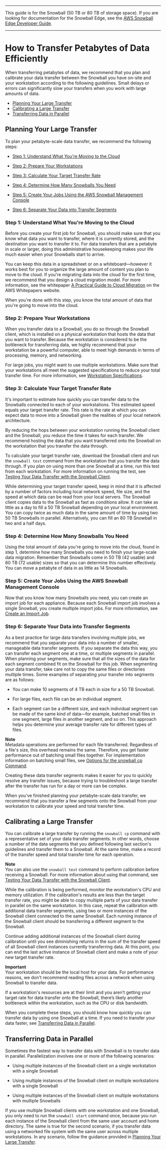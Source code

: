 --------

This guide is for the Snowball \(50 TB or 80 TB of storage space\)\. If you are looking for documentation for the Snowball Edge, see the [AWS Snowball Edge Developer Guide](http://docs.aws.amazon.com/snowball/latest/developer-guide/whatisedge.html)\.

--------

# How to Transfer Petabytes of Data Efficiently<a name="transfer-petabytes"></a>

When transferring petabytes of data, we recommend that you plan and calibrate your data transfer between the Snowball you have on\-site and your workstation according to the following guidelines\. Small delays or errors can significantly slow your transfers when you work with large amounts of data\.


+ [Planning Your Large Transfer](#copy-general-planning)
+ [Calibrating a Large Transfer](#calibrating-large-transfer)
+ [Transferring Data in Parallel](#parallel-usage)

## Planning Your Large Transfer<a name="copy-general-planning"></a>

To plan your petabyte\-scale data transfer, we recommend the following steps:

+ [Step 1: Understand What You're Moving to the Cloud](#understand-the-transfer)

+ [Step 2: Prepare Your Workstations](#prepare-workstations)

+ [Step 3: Calculate Your Target Transfer Rate](#calculate-rate)

+ [Step 4: Determine How Many Snowballs You Need](#number-of-snowballs)

+ [Step 5: Create Your Jobs Using the AWS Snowball Management Console](#make-jobs)

+ [Step 6: Separate Your Data into Transfer Segments](#prepare-segments)

### Step 1: Understand What You're Moving to the Cloud<a name="understand-the-transfer"></a>

Before you create your first job for Snowball, you should make sure that you know what data you want to transfer, where it is currently stored, and the destination you want to transfer it to\. For data transfers that are a petabyte in scale or larger, doing this administrative housekeeping makes your life much easier when your Snowballs start to arrive\.

You can keep this data in a spreadsheet or on a whiteboard—however it works best for you to organize the large amount of content you plan to move to the cloud\. If you're migrating data into the cloud for the first time, we recommend that you design a cloud migration model\. For more information, see the whitepaper [A Practical Guide to Cloud Migration](https://d0.awsstatic.com/whitepapers/the-path-to-the-cloud-dec2015.pdf) on the AWS Whitepapers website\.

When you're done with this step, you know the total amount of data that you're going to move into the cloud\.

### Step 2: Prepare Your Workstations<a name="prepare-workstations"></a>

When you transfer data to a Snowball, you do so through the Snowball client, which is installed on a physical workstation that hosts the data that you want to transfer\. Because the workstation is considered to be the bottleneck for transferring data, we highly recommend that your workstation be a powerful computer, able to meet high demands in terms of processing, memory, and networking\.

For large jobs, you might want to use multiple workstations\. Make sure that your workstations all meet the suggested specifications to reduce your total transfer time\. For more information, see [Workstation Specifications](specifications.md#workstationspecs)\.

### Step 3: Calculate Your Target Transfer Rate<a name="calculate-rate"></a>

It's important to estimate how quickly you can transfer data to the Snowballs connected to each of your workstations\. This estimated speed equals your target transfer rate\. This rate is the rate at which you can expect data to move into a Snowball given the realities of your local network architecture\.

By reducing the hops between your workstation running the Snowball client and the Snowball, you reduce the time it takes for each transfer\. We recommend hosting the data that you want transferred onto the Snowball on the workstation that you transfer the data through\.

To calculate your target transfer rate, download the Snowball client and run the `snowball test` command from the workstation that you transfer the data through\. If you plan on using more than one Snowball at a time, run this test from each workstation\. For more information on running the test, see [Testing Your Data Transfer with the Snowball Client](using-client.md#testing-client)\.

While determining your target transfer speed, keep in mind that it is affected by a number of factors including local network speed, file size, and the speed at which data can be read from your local servers\. The Snowball client copies data to the Snowball as fast as conditions allow\. It can take as little as a day to fill a 50 TB Snowball depending on your local environment\. You can copy twice as much data in the same amount of time by using two 50 TB Snowballs in parallel\. Alternatively, you can fill an 80 TB Snowball in two and a half days\.

### Step 4: Determine How Many Snowballs You Need<a name="number-of-snowballs"></a>

Using the total amount of data you're going to move into the cloud, found in step 1, determine how many Snowballs you need to finish your large\-scale data migration\. Remember that Snowballs come in 50 TB \(42 usable\) and 80 TB \(72 usable\) sizes so that you can determine this number effectively\. You can move a petabyte of data in as little as 14 Snowballs\.

### Step 5: Create Your Jobs Using the AWS Snowball Management Console<a name="make-jobs"></a>

Now that you know how many Snowballs you need, you can create an import job for each appliance\. Because each Snowball import job involves a single Snowball, you create multiple import jobs\. For more information, see [Create an Import Job](create-import-job.md)\.

### Step 6: Separate Your Data into Transfer Segments<a name="prepare-segments"></a>

As a best practice for large data transfers involving multiple jobs, we recommend that you separate your data into a number of smaller, manageable data transfer segments\. If you separate the data this way, you can transfer each segment one at a time, or multiple segments in parallel\. When planning your segments, make sure that all the sizes of the data for each segment combined fit on the Snowball for this job\. When segmenting your data transfer, take care not to copy the same files or directories multiple times\. Some examples of separating your transfer into segments are as follows:

+ You can make 10 segments of 4 TB each in size for a 50 TB Snowball\.

+ For large files, each file can be an individual segment\.

+ Each segment can be a different size, and each individual segment can be made of the same kind of data—for example, batched small files in one segment, large files in another segment, and so on\. This approach helps you determine your average transfer rate for different types of files\.

**Note**  
Metadata operations are performed for each file transferred\. Regardless of a file's size, this overhead remains the same\. Therefore, you get faster performance out of batching small files together\. For implementation information on batching small files, see [Options for the snowball cp Command](copy-command-reference.md)\.

Creating these data transfer segments makes it easier for you to quickly resolve any transfer issues, because trying to troubleshoot a large transfer after the transfer has run for a day or more can be complex\.

When you've finished planning your petabyte\-scale data transfer, we recommend that you transfer a few segments onto the Snowball from your workstation to calibrate your speed and total transfer time\.

## Calibrating a Large Transfer<a name="calibrating-large-transfer"></a>

You can calibrate a large transfer by running the `snowball cp` command with a representative set of your data transfer segments\. In other words, choose a number of the data segments that you defined following last section's guidelines and transfer them to a Snowball\. At the same time, make a record of the transfer speed and total transfer time for each operation\.

**Note**  
You can also use the `snowball test` command to perform calibration before receiving a Snowball\. For more information about using that command, see [Testing Your Data Transfer with the Snowball Client](using-client.md#testing-client)\.

While the calibration is being performed, monitor the workstation's CPU and memory utilization\. If the calibration's results are less than the target transfer rate, you might be able to copy multiple parts of your data transfer in parallel on the same workstation\. In this case, repeat the calibration with additional data transfer segments, using two or more instances of the Snowball client connected to the same Snowball\. Each running instance of the Snowball client should be transferring a different segment to the Snowball\.

Continue adding additional instances of the Snowball client during calibration until you see diminishing returns in the sum of the transfer speed of all Snowball client instances currently transferring data\. At this point, you can end the last active instance of Snowball client and make a note of your new target transfer rate\.

**Important**  
Your workstation should be the local host for your data\. For performance reasons, we don't recommend reading files across a network when using Snowball to transfer data\. 

If a workstation's resources are at their limit and you aren’t getting your target rate for data transfer onto the Snowball, there’s likely another bottleneck within the workstation, such as the CPU or disk bandwidth\.

When you complete these steps, you should know how quickly you can transfer data by using one Snowball at a time\. If you need to transfer your data faster, see [Transferring Data in Parallel](#parallel-usage)\.

## Transferring Data in Parallel<a name="parallel-usage"></a>

Sometimes the fastest way to transfer data with Snowball is to transfer data in parallel\. Parallelization involves one or more of the following scenarios:

+ Using multiple instances of the Snowball client on a single workstation with a single Snowball

+ Using multiple instances of the Snowball client on multiple workstations with a single Snowball

+ Using multiple instances of the Snowball client on multiple workstations with multiple Snowballs

If you use multiple Snowball clients with one workstation and one Snowball, you only need to run the `snowball start` command once, because you run each instance of the Snowball client from the same user account and home directory\. The same is true for the second scenario, if you transfer data using a networked file system with the same user across multiple workstations\. In any scenario, follow the guidance provided in [Planning Your Large Transfer](#copy-general-planning)\.